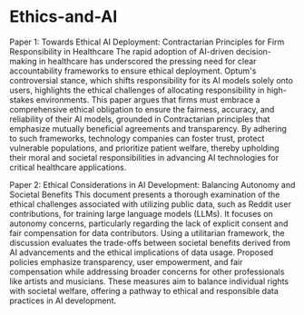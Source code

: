 # Ethics-and-AI

Paper 1: Towards Ethical AI Deployment: Contractarian Principles for Firm Responsibility in Healthcare
The rapid adoption of AI-driven decision-making in healthcare has underscored the pressing need for clear accountability frameworks to ensure ethical deployment. Optum's controversial stance, which shifts responsibility for its AI models solely onto users, highlights the ethical challenges of allocating responsibility in high-stakes environments. This paper argues that firms must embrace a comprehensive ethical obligation to ensure the fairness, accuracy, and reliability of their AI models, grounded in Contractarian principles that emphasize mutually beneficial agreements and transparency. By adhering to such frameworks, technology companies can foster trust, protect vulnerable populations, and prioritize patient welfare, thereby upholding their moral and societal responsibilities in advancing AI technologies for critical healthcare applications.

Paper 2: Ethical Considerations in AI Development: Balancing Autonomy and Societal Benefits
This document presents a thorough examination of the ethical challenges associated with utilizing public data, such as Reddit user contributions, for training large language models (LLMs). It focuses on autonomy concerns, particularly regarding the lack of explicit consent and fair compensation for data contributors. Using a utilitarian framework, the discussion evaluates the trade-offs between societal benefits derived from AI advancements and the ethical implications of data usage. Proposed policies emphasize transparency, user empowerment, and fair compensation while addressing broader concerns for other professionals like artists and musicians. These measures aim to balance individual rights with societal welfare, offering a pathway to ethical and responsible data practices in AI development.

